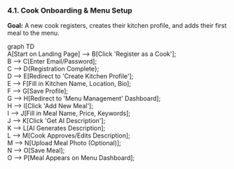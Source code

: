 ### **4.1. Cook Onboarding & Menu Setup**

**Goal:** A new cook registers, creates their kitchen profile, and adds their first meal to the menu.

graph TD  
    A[Start on Landing Page] --> B[Click 'Register as a Cook'];  
    B --> C[Enter Email/Password];  
    C --> D{Registration Complete};  
    D --> E[Redirect to 'Create Kitchen Profile'];  
    E --> F[Fill in Kitchen Name, Location, Bio];  
    F --> G[Save Profile];  
    G --> H[Redirect to 'Menu Management' Dashboard];  
    H --> I[Click 'Add New Meal'];  
    I --> J[Fill in Meal Name, Price, Keywords];  
    J --> K[Click 'Get AI Description'];  
    K --> L[AI Generates Description];  
    L --> M[Cook Approves/Edits Description];  
    M --> N[Upload Meal Photo (Optional)];  
    N --> O[Save Meal];  
    O --> P[Meal Appears on Menu Dashboard];
